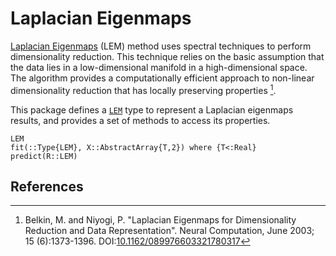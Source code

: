 # Laplacian Eigenmaps

[Laplacian Eigenmaps](https://en.wikipedia.org/wiki/Nonlinear_dimensionality_reduction#Laplacian_eigenmaps) (LEM) method uses spectral techniques to perform dimensionality reduction. This technique relies on the basic assumption that the data lies in a low-dimensional manifold in a high-dimensional space. The algorithm provides a computationally efficient approach to non-linear dimensionality reduction that has locally preserving properties [^1].

This package defines a [`LEM`](@ref) type to represent a Laplacian eigenmaps results, and provides a set of methods to access its properties.


```@docs
LEM
fit(::Type{LEM}, X::AbstractArray{T,2}) where {T<:Real}
predict(R::LEM)
```

## References

[^1]: Belkin, M. and Niyogi, P. "Laplacian Eigenmaps for Dimensionality Reduction and Data Representation". Neural Computation, June 2003; 15 (6):1373-1396. DOI:[10.1162/089976603321780317](http://dx.doi.org/doi:10.1162/089976603321780317)
